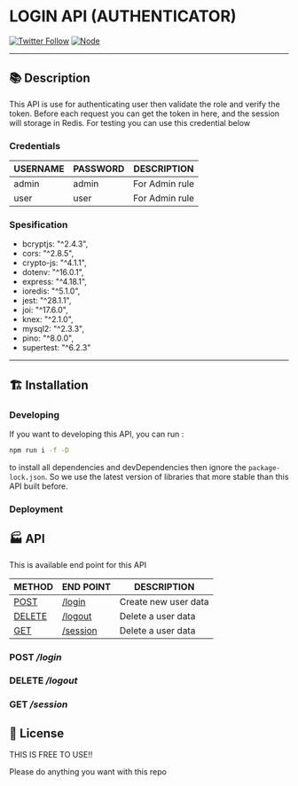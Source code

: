 # LOGIN API (AUTHENTICATOR)

[![Twitter Follow](https://img.shields.io/twitter/follow/far_is_man?style=flat-square)](https://twitter.com/far_is_man)
[![Node](https://img.shields.io/badge/nodejs-%3E%3D16.5.5-brightgreen?style=flat-square&logo=Node.js&logoColor=white)](https://nodejs.org/en/)

---

## :books: Description

This API is use for authenticating user then validate the role and verify the token.
Before each request you can get the token in here, and the session will storage in
Redis. For testing you can use this credential below

### **Credentials**

| USERNAME | PASSWORD | DESCRIPTION    |
| -------- | -------- | -------------- |
| admin    | admin    | For Admin rule |
| user     | user     | For Admin rule |

### **Spesification**

- bcryptjs: "^2.4.3",
- cors: "^2.8.5",
- crypto-js: "^4.1.1",
- dotenv: "^16.0.1",
- express: "^4.18.1",
- ioredis: "^5.1.0",
- jest: "^28.1.1",
- joi: "^17.6.0",
- knex: "^2.1.0",
- mysql2: "^2.3.3",
- pino: "^8.0.0",
- supertest: "^6.2.3"

---

## :building_construction: Installation

### **Developing**

If you want to developing this API, you can run :

```bash
npm run i -f -D

```

to install all dependencies and devDependencies then ignore the `package-lock.json`.
So we use the latest version of libraries that more stable than this API built before.

### **Deployment**

## :factory: API

This is available end point for this API

| METHOD                   | END POINT                 | DESCRIPTION          |
| ------------------------ | ------------------------- | -------------------- |
| [POST](#post-login)      | [/login](#post-login)     | Create new user data |
| [DELETE](#delete-logout) | [/logout](#delete-logout) | Delete a user data   |
| [GET](#get-session)      | [/session](#get-session)  | Delete a user data   |

### **POST _/login_**

### **DELETE _/logout_**

### **GET _/session_**

## :statue_of_liberty: License

THIS IS FREE TO USE!!

Please do anything you want with this repo

